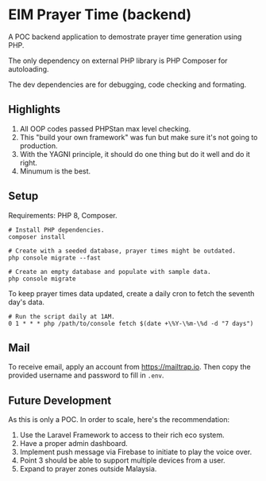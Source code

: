 # EIM Prayer Time (backend)

A POC backend application to demostrate prayer time generation using PHP.

The only dependency on external PHP library is PHP Composer for autoloading.

The dev dependencies are for debugging, code checking and formating.

## Highlights

1. All OOP codes passed PHPStan max level checking.
2. This "build your own framework" was fun but make sure it's not going to production.
3. With the YAGNI principle, it should do one thing but do it well and do it right.
4. Minumum is the best.

## Setup

Requirements: PHP 8, Composer.

```shell
# Install PHP dependencies.
composer install

# Create with a seeded database, prayer times might be outdated.
php console migrate --fast

# Create an empty database and populate with sample data.
php console migrate
```

To keep prayer times data updated, create a daily cron to fetch the seventh day's data.
```
# Run the script daily at 1AM.
0 1 * * * php /path/to/console fetch $(date +\%Y-\%m-\%d -d "7 days")
```

## Mail

To receive email, apply an account from https://mailtrap.io. Then copy the
provided username and password to fill in `.env`.

## Future Development

As this is only a POC. In order to scale, here's the recommendation:

1. Use the Laravel Framework to access to their rich eco system.
2. Have a proper admin dashboard.
3. Implement push message via Firebase to initiate to play the voice over.
4. Point 3 should be able to support multiple devices from a user.
5. Expand to prayer zones outside Malaysia.
